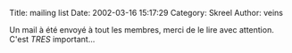 Title: mailing list
Date: 2002-03-16 15:17:29
Category: Skreel
Author: veins

Un mail à été envoyé à tout les membres, merci de le lire avec attention. C'est _TRES_ important...